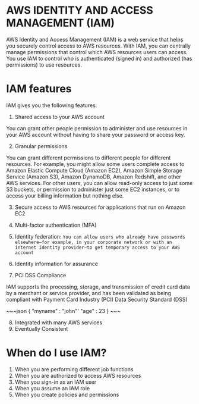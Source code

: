 # AWS IDENTITY AND ACCESS MANAGEMENT (IAM)
<p>AWS Identity and Access Management (IAM) is a web service that helps you securely control access to AWS resources. With IAM, you can centrally manage permissions that control which AWS resources users can access. You use IAM to control who is authenticated (signed in) and authorized (has permissions) to use resources.</p>

# IAM features
<p>IAM gives you the following features:</p>

1. Shared access to your AWS account
<p>You can grant other people permission to administer and use resources in your AWS account without having to share your password or access key.</p  >

2. Granular permissions
<p>You can grant different permissions to different people for different resources. For example, you might allow some users complete access to Amazon Elastic Compute Cloud (Amazon EC2), Amazon Simple Storage Service (Amazon S3), Amazon DynamoDB, Amazon Redshift, and other AWS services. For other users, you can allow read-only access to just some S3 buckets, or permission to administer just some EC2 instances, or to access your billing information but nothing else.</p>

3. Secure access to AWS resources for applications that run on Amazon EC2
4. Multi-factor authentication (MFA)
5. Identity federation:
   `You can allow users who already have passwords elsewhere—for example, in your corporate network or with an internet identity provider—to get temporary access to your AWS account`

6. Identity information for assurance
7. PCI DSS Compliance
<p>IAM supports the processing, storage, and transmission of credit card data by a merchant or service provider, and has been validated as being compliant with Payment Card Industry (PCI) Data Security Standard (DSS)</p>
~~~json
{
"myname" : "john"'
"age" : 23
}
~~~

8. Integrated with many AWS services
9. Eventually Consistent
    

# When do I use IAM?
1. When you are performing different job functions
2. When you are authorized to access AWS resources
3. When you sign-in as an IAM user
4. When you assume an IAM role
5. When you create policies and permissions
